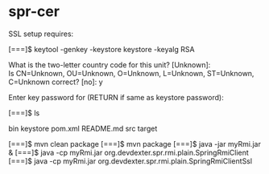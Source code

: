 spr-cer
=======

SSL setup requires:

[===]$ keytool -genkey -keystore keystore -keyalg RSA

What is the two-letter country code for this unit?
  [Unknown]:  
Is CN=Unknown, OU=Unknown, O=Unknown, L=Unknown, ST=Unknown, C=Unknown correct?
  [no]:  y

Enter key password for <mykey>
        (RETURN if same as keystore password):  

[===]$ ls

bin  keystore  pom.xml  README.md  src  target



[===]$  mvn clean  package 
[===]$  mvn  package 
[===]$  java -jar myRmi.jar &
[===]$  java -cp myRmi.jar org.devdexter.spr.rmi.plain.SpringRmiClient
[===]$  java -cp myRmi.jar org.devdexter.spr.rmi.plain.SpringRmiClientSsl

